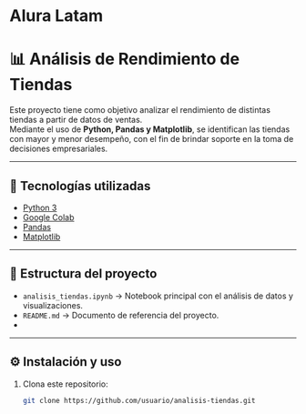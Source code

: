 <h1>Alura Latam </h1>

# 📊 Análisis de Rendimiento de Tiendas

Este proyecto tiene como objetivo analizar el rendimiento de distintas tiendas a partir de datos de ventas.  
Mediante el uso de **Python, Pandas y Matplotlib**, se identifican las tiendas con mayor y menor desempeño, con el fin de brindar soporte en la toma de decisiones empresariales.

---

## 🚀 Tecnologías utilizadas
- [Python 3](https://www.python.org/)  
- [Google Colab](https://colab.research.google.com/)  
- [Pandas](https://pandas.pydata.org/)  
- [Matplotlib](https://matplotlib.org/)  

---

## 📂 Estructura del proyecto
- `analisis_tiendas.ipynb` → Notebook principal con el análisis de datos y visualizaciones.  
- `README.md` → Documento de referencia del proyecto.
- 
---

## ⚙️ Instalación y uso
1. Clona este repositorio:
   ```bash
   git clone https://github.com/usuario/analisis-tiendas.git
